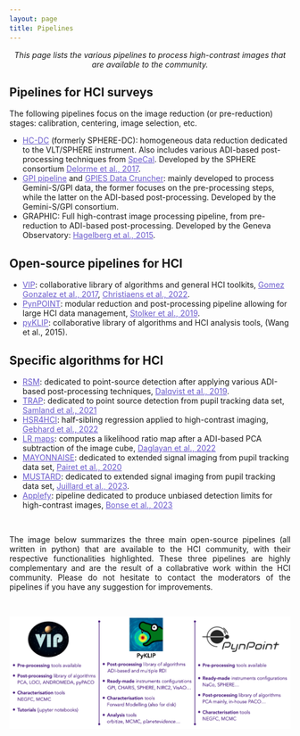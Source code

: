 ```yaml
---
layout: page
title: Pipelines
---
```

<link rel="stylesheet" href="https://www.w3schools.com/w3css/4/w3.css">

<center><i>This page lists the various pipelines to process high-contrast images that are available to the community.</i></center>

## Pipelines for HCI surveys
The following pipelines focus on the image reduction (or pre-reduction) stages: calibration, centering, image selection, etc.
* <a href="https://sphere.osug.fr/spip.php?rubrique35&lang=en" style="text-decoration:underline;color:slateblue">HC-DC</a> (formerly SPHERE-DC): homogeneous data reduction dedicated to the VLT/SPHERE instrument. Also includes various ADI-based post-processing techniques from <a href="https://arxiv.org/pdf/1805.04854.pdf" style="text-decoration:underline;color:slateblue">SpeCal</a>. Developed by the SPHERE consortium <a href="https://arxiv.org/pdf/1712.06948.pdf" style="text-decoration:underline;color:slateblue">Delorme et al., 2017</a>.
* <a href="https://docs.planetimager.org/pipeline/" style="text-decoration:underline;color:slateblue">GPI pipeline</a> and <a href="https://arxiv.org/pdf/1801.01902.pdf" style="text-decoration:underline;color:slateblue">GPIES Data Cruncher</a>: mainly developed to process Gemini-S/GPI data, the former focuses on the pre-processing steps, while the latter on the ADI-based post-processing. Developed by the Gemini-S/GPI consortium. 
* GRAPHIC: Full high-contrast image processing pipeline, from pre-reduction to ADI-based post-processing. Developed by the Geneva Observatory: <a href="https://arxiv.org/pdf/1510.04331.pdf" style="text-decoration:underline;color:slateblue">Hagelberg et al., 2015</a>.

## Open-source pipelines for HCI
* <a href="https://github.com/vortex-exoplanet/VIP" style="text-decoration:underline;color:slateblue">VIP</a>: collaborative library of algorithms and general HCI toolkits, <a href="https://arxiv.org/pdf/1705.06184.pdf" style="text-decoration:underline;color:slateblue">Gomez Gonzalez et al., 2017</a>, <a href="https://joss.theoj.org/papers/10.21105/joss.04774" style="text-decoration:underline;color:slateblue">Christiaens et al., 2022</a>.
* <a href="https://github.com/PynPoint/PynPoint" style="text-decoration:underline;color:slateblue">PynPOINT</a>: modular reduction and post-processing pipeline allowing for large HCI data management, <a href="https://arxiv.org/pdf/1811.03336.pdf" style="text-decoration:underline;color:slateblue">Stolker et al., 2019</a>.
* <a href="https://bitbucket.org/pyKLIP/pyklip/src/main/" style="text-decoration:underline;color:slateblue">pyKLIP</a>: collaborative library of algorithms and HCI analysis tools, (Wang et al., 2015).

## Specific algorithms for HCI
* <a href="https://github.com/chdahlqvist/RSMmap" style="text-decoration:underline;color:slateblue">RSM</a>: dedicated to point-source detection after applying various ADI-based post-processing techniques, <a href="https://arxiv.org/pdf/1912.05412.pdf" style="text-decoration:underline;color:slateblue">Dalqvist et al., 2019</a>.
* <a href="https://github.com/m-samland/trap" style="text-decoration:underline;color:slateblue">TRAP</a>: dedicated to point source detection from pupil tracking data set, <a href="https://arxiv.org/pdf/2011.12311.pdf" style="text-decoration:underline;color:slateblue">Samland et al., 2021</a>
* <a href="https://github.com/timothygebhard/hsr4hci" style="text-decoration:underline;color:slateblue">HSR4HCI</a>: half-sibling regression applied to high-contrast imaging, <a href="https://arxiv.org/pdf/2204.03439.pdf" style="text-decoration:underline;color:slateblue">Gebhard et al., 2022</a>
* <a href="https://github.com/hazandaglayan/likelihoodratiomap" style="text-decoration:underline;color:slateblue">LR maps</a>: computes a likelihood ratio map after a ADI-based PCA subtraction of the image cube, <a href="https://arxiv.org/pdf/2210.10609.pdf" style="text-decoration:underline;color:slateblue">Daglayan et al., 2022</a>
* <a href="https://github.com/bpairet/mayo_hci" style="text-decoration:underline;color:slateblue">MAYONNAISE</a>: dedicated to extended signal imaging from pupil tracking data set, <a href="https://arxiv.org/pdf/2008.05170.pdf" style="text-decoration:underline;color:slateblue">Pairet et al., 2020</a>
* <a href="https://github.com/Sand-jrd/mustard" style="text-decoration:underline;color:slateblue">MUSTARD</a>: dedicated to extended signal imaging from pupil tracking data set, <a href="https://arxiv.org/pdf/2211.03361.pdf" style="text-decoration:underline;color:slateblue">Juillard et al., 2023</a>.
* <a href="https://github.com/markusbonse/applefy" style="text-decoration:underline;color:slateblue">Applefy</a>: pipeline dedicated to produce unbiased detection limits for high-contrast images, <a href="https://arxiv.org/pdf/2303.12030.pdf" style="text-decoration:underline;color:slateblue">Bonse et al., 2023</a>

<br>

<p style='text-align: justify;'>The image below summarizes the three main open-source pipelines (all written in python) that are available to the HCI community, with their respective functionalities highlighted. These three pipelines are highly complementary and are the result of a collabrative work within the HCI community. Please do not hesitate to contact the moderators of the pipelines if you have any suggestion for improvements. </p>
<br>
<p align="center">
<img src="https://raw.githubusercontent.com/exoplanet-imaging-challenge/exoplanet-imaging-challenge.github.io/master/img/OpenSourcePipelines.png" />
</p>



